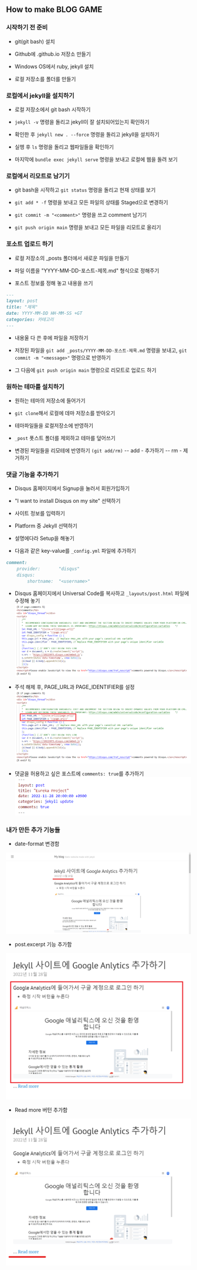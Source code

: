 ## How to make BLOG GAME

### 시작하기 전 준비 

- git(git bash) 설치

- Github에 <username>.github.io 저장소 만들기

<!--more-->

- Windows OS에서 ruby, jekyll 설치

- 로컬 저장소를 폴더를 만들기

### 로컬에서 jekyll을 설치하기

- 로컬 저장소에서 git bash 시작하기

- ``jekyll -v`` 명령을 돌리고 jekyll이 잘 설치되어있는지 확인하기

- 확인한 후 ``jekyll new . --force`` 명령을 돌리고 jekyll을 설치하기

- 실헹 후 ``ls`` 명령을 돌리고 웹파일들을 확인하기

- 마지막에 ``bundle exec jekyll serve`` 명령을 보내고 로컬에 웹을 돌려 보기

### 로컬에서 리모트로 남기기

- git bash을 시작하고 ``git status`` 명령을 돌리고 현재 상태를 보기

- ``git add * -f`` 명령을 보내고 모든 파일의 상태를 Staged으로 변경하기

- ``git commit -m "<comment>"`` 명령을 쓰고 comment 남기기

- ``git push origin main`` 명령을 보내고 모든 파일을 리모트로 올리기

### 포소트 업로드 하기

- 로컬 저장소의 _posts 폴더에서 새로운 파일을 만들기

- 파일 이름을 "YYYY-MM-DD-포스트-제목.md" 형식으로 정해주기

- 포스트 정보를 정해 놓고 내용을 쓰기

```markdown
---
layout: post
title: "제목"
date: YYYY-MM-DD HH-MM-SS +GT
categories: 카테고리
---
```

- 내용울 다 쓴 후에 파일을 저장하기

- 저장된 파일을 ``git add _posts/YYYY-MM-DD-포스트-제목.md`` 명령을 보내고, ``git commit -m "<message>"`` 명령으로 반영하기 

- 그 다음에 ``git push origin main`` 명령으로 리모트로 업로드 하기

### 원하는 테마를 설치하기 

- 원하는 테마의 저장소에 들어가기

- ``git clone``해서 로컬에 데마 저장소를 받아오기

- 테마파일들을 로컬저장소에 반영하기 

- ``_post`` 폿스트 폴더를 제외하고 테마를 덮어쓰기

- 변경된 파일들을 리모테에 반영하기 ``(git add/rm)`` 
-- add - 추가하기 
-- rm - 제거하기

### 댓글 기능을 추가하기

- Disqus 홈페이지에서 Signup을 눌러서 회원가입하기

- "I want to install Disqus on my site" 선택하기

- 사이트 정보를 입력하기

- Platform 중 Jekyll 선택하기

- 설명에다라 Setup을 해놓기

- 다음과 같은 key-value를 ``_config.yml`` 파일에 추가하기 
```markdown
comment: 
    provider:       "disqus"
    disqus:
        shortname:  "<username>"
```

- Disqus 홈페이지에서 Universal Code를 복사하고 ``_layouts/post.html`` 파일에 수정해 놓기 
![screenshot](https://raw.githubusercontent.com/20223073/20223073.github.io/main/public/screenshot.png)

- 주석 해제 후, PAGE_URL과 PAGE_IDENTIFIER를 설정
![sceenshot](https://raw.githubusercontent.com/20223073/20223073.github.io/main/public/screenshot1.png)

- 댓글을 허용하고 싶은 포스트에 ``comments: true``를 추가하기 
![screenshot](https://raw.githubusercontent.com/20223073/20223073.github.io/main/public/screenshot2.png)

### 내가 만든 추가 기능들

- date-format 변경함

![screenshot](https://raw.githubusercontent.com/20223073/20223073.github.io/main/public/screenshot14.png)

- post.excerpt 기능 추가함

![screenshot](https://raw.githubusercontent.com/20223073/20223073.github.io/main/public/screenshot15.png)

- Read more 버턴 추가함

![screenshot](https://raw.githubusercontent.com/20223073/20223073.github.io/main/public/screenshot16.png)
